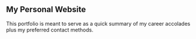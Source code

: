 ## My Personal Website

This portfolio is meant to serve as a quick summary of my career accolades plus my preferred contact methods.

